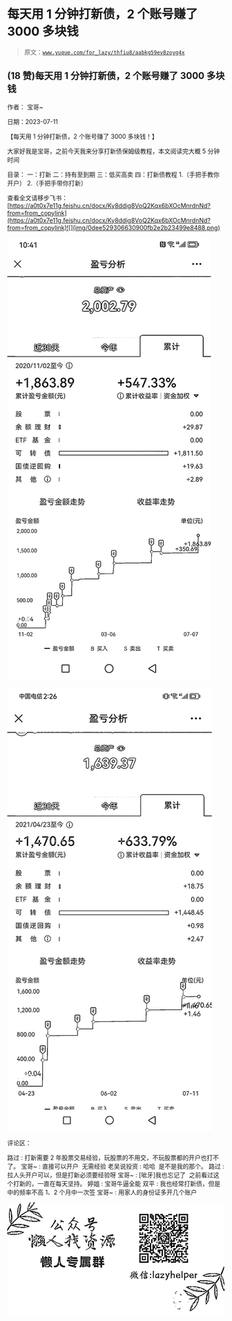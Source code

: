 # 每天用 1 分钟打新债，2 个账号赚了 3000 多块钱

> 原文：[`www.yuque.com/for_lazy/thfiu8/aabkg59ev8zoyg4x`](https://www.yuque.com/for_lazy/thfiu8/aabkg59ev8zoyg4x)



## (18 赞)每天用 1 分钟打新债，2 个账号赚了 3000 多块钱 

作者： 宝哥~ 

日期：2023-07-11 

【每天用 1 分钟打新债，2 个账号赚了 3000 多块钱！】 

大家好我是宝哥，之前今天我来分享打新债保姆级教程，本文阅读完大概 5 分钟时间 

目录： 一：打新 二：持有至到期 三：低买高卖 四：打新债教程 1.（手把手教你开户） 2.（手把手带你打新） 

查看全文请移步飞书：[https://a0t0x7e11g.feishu.cn/docx/Ky8ddig8VoQ2Kqx6bXOcMnrdnNd?from=from_copylink](https://a0t0x7e11g.feishu.cn/docx/Ky8ddig8VoQ2Kqx6bXOcMnrdnNd?from=from_copylink)![](img/0dee529306630900fb2e2b23499e8488.png) 

![](img/98991a3a8cc4fa451408fe929b4e084b.png) 

![](img/eef55e95d4079f70877dc5b9dedd5ada.png) 

评论区： 

路过 : 打新需要 2 年股票交易经验，玩股票的不用交，不玩股票都的开户也打不了。 宝哥~ : 直接可以开户  无需经验 老吴说投资 : 哈哈  是不是我的那个。 路过 : 拉人头开户可以，但是打新必须要经验呀 宝哥~ : [呲牙]我也忘记了  之前看过这个打新的，一直在每天坚持。 婷姐 : 宝哥牛逼全能 双平 : 我也经常打新债，但是中的频率不高 1、2 个月中一次签 宝哥~ : 用家人的身份证多开几个账户 

![](img/894d30a529e7c37bcd3392323c99941c.png)  